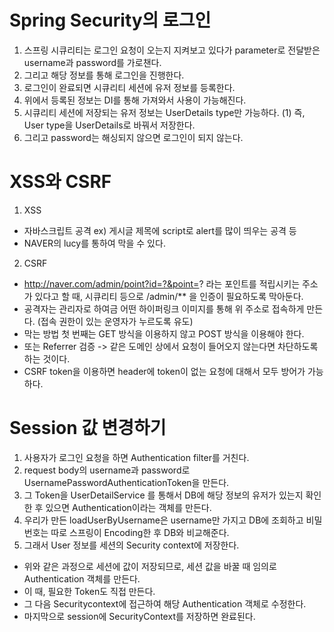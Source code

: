 # Spring Security의 로그인

1. 스프링 시큐리티는 로그인 요청이 오는지 지켜보고 있다가 parameter로 전달받은 username과 password를 가로챈다.
2. 그리고 해당 정보를 통해 로그인을 진행한다.
3. 로그인이 완료되면 시큐리티 세션에 유저 정보를 등록한다.
4. 위에서 등록된 정보는 DI를 통해 가져와서 사용이 가능해진다. 
5. 시큐리티 세션에 저장되는 유저 정보는 UserDetails type만 가능하다.
  (1) 즉, User type을 UserDetails로 바꿔서 저장한다.
6. 그리고 password는 해싱되지 않으면 로그인이 되지 않는다.

# XSS와 CSRF
1. XSS
- 자바스크립트 공격 ex) 게시글 제목에 script로 alert를 많이 띄우는 공격 등
- NAVER의 lucy를 통하여 막을 수 있다.

2. CSRF
- http://naver.com/admin/point?id=?&point=? 라는 포인트를 적립시키는 주소가 있다고 할 때, 시큐리티 등으로 /admin/** 을 인증이 필요하도록 막아둔다.
- 공격자는 관리자로 하여금 어떤 하이퍼링크 이미지를 통해 위 주소로 접속하게 만든다. (접속 권한이 있는 운영자가 누르도록 유도)
- 막는 방법 첫 번째는 GET 방식을 이용하지 않고 POST 방식을 이용해야 한다.
- 또는 Referrer 검증 -> 같은 도메인 상에서 요청이 들어오지 않는다면 차단하도록 하는 것이다.
- CSRF token을 이용하면 header에 token이 없는 요청에 대해서 모두 방어가 가능하다. 

# Session 값 변경하기
1. 사용자가 로그인 요청을 하면 Authentication filter를 거친다.
2. request body의 username과 password로 UsernamePasswordAuthenticationToken을 만든다.
3. 그 Token을 UserDetailService 를 통해서 DB에 해당 정보의 유저가 있는지 확인한 후 있으면 Authentication이라는 객체를 만든다. 
4. 우리가 만든 loadUserByUsername은 username만 가지고 DB에 조회하고 비밀번호는 따로 스프링이 Encoding한 후 DB와 비교해준다.
5. 그래서 User 정보를 세션의 Security context에 저장한다. 

- 위와 같은 과정으로 세션에 값이 저장되므로, 세션 값을 바꿀 때 임의로 Authentication 객체를 만든다.
- 이 때, 필요한 Token도 직접 만든다. 
- 그 다음 Securitycontext에 접근하여 해당 Authentication 객체로 수정한다. 
- 마지막으로 session에 SecurityContext를 저장하면 완료된다.
